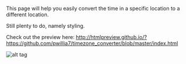 This page will help you easily convert the time in a specific location to a different
location.

Still plenty to do, namely styling.

Check out the preview here:
http://htmlpreview.github.io/?https://github.com/pwillia7/timezone_converter/blob/master/index.html

![alt tag](https://raw.github.com/pwillia7/timezone_converter/master/screenshot.png)
